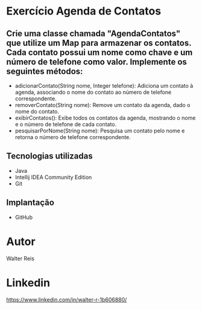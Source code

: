 # Exercício Agenda de Contatos

## Crie uma classe chamada "AgendaContatos" que utilize um Map para armazenar os contatos. Cada contato possui um nome como chave e um número de telefone como valor. Implemente os seguintes métodos:

* adicionarContato(String nome, Integer telefone): Adiciona um contato à agenda, associando o nome do contato ao número de telefone correspondente.
* removerContato(String nome): Remove um contato da agenda, dado o nome do contato.
* exibirContatos(): Exibe todos os contatos da agenda, mostrando o nome e o número de telefone de cada contato.
* pesquisarPorNome(String nome): Pesquisa um contato pelo nome e retorna o número de telefone correspondente.

## Tecnologias utilizadas
- Java
- Intellij IDEA Community Edition
- Git

## Implantação 
- GitHub

# Autor
Walter Reis

# Linkedin
https://www.linkedin.com/in/walter-r-1b606880/

